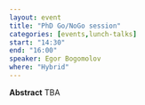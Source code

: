 ```yaml
---
layout: event
title: "PhD Go/NoGo session"
categories: [events,lunch-talks]
start: "14:30"
end: "16:00"
speaker: Egor Bogomolov
where: "Hybrid"
---
```


**Abstract**
TBA
